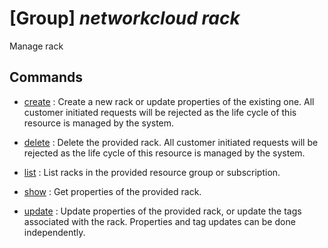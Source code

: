 # [Group] _networkcloud rack_

Manage rack

## Commands

- [create](/Commands/networkcloud/rack/_create.md)
: Create a new rack or update properties of the existing one.
All customer initiated requests will be rejected as the life cycle of this resource is managed by the system.

- [delete](/Commands/networkcloud/rack/_delete.md)
: Delete the provided rack.
All customer initiated requests will be rejected as the life cycle of this resource is managed by the system.

- [list](/Commands/networkcloud/rack/_list.md)
: List racks in the provided resource group or subscription.

- [show](/Commands/networkcloud/rack/_show.md)
: Get properties of the provided rack.

- [update](/Commands/networkcloud/rack/_update.md)
: Update properties of the provided rack, or update the tags associated with the rack. Properties and tag updates can be done independently.
